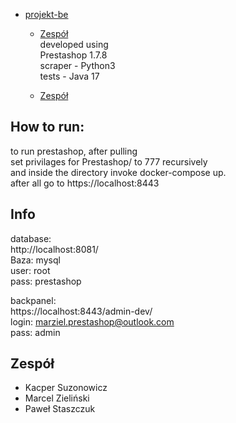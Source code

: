 - [projekt-be](#projekt-be)  
  - [Zespół](#zespół)  
developed using  
Prestashop 1.7.8  
scraper - Python3  
tests - Java 17  

  - [Zespół](#zespół)  
## How to run:   
to run prestashop, after pulling  
set privilages for Prestashop/ to 777 recursively   
and inside the directory invoke docker-compose up.  
after all go to https://localhost:8443  
 
## Info  
database:  
http://localhost:8081/  
Baza: mysql  
user: root  
pass: prestashop  
  
backpanel:  
https://localhost:8443/admin-dev/  
login: marziel.prestashop@outlook.com   
pass: admin  

## Zespół

- Kacper Suzonowicz 
- Marcel Zieliński 
- Paweł Staszczuk 
